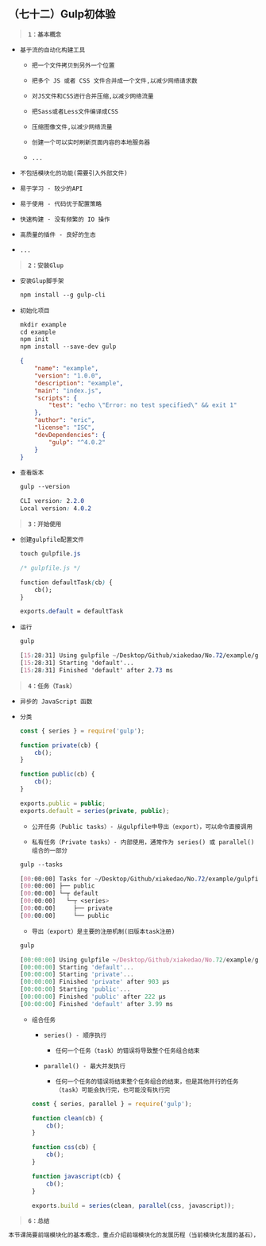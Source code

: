 ##  （七十二）Gulp初体验

> **`1：基本概念`**

- `基于流的自动化构建工具`
    - `把一个文件拷贝到另外一个位置`

    - `把多个 JS 或者 CSS 文件合并成一个文件,以减少网络请求数`

    - `对JS文件和CSS进行合并压缩,以减少网络流量`

    - `把Sass或者Less文件编译成CSS`

    - `压缩图像文件,以减少网络流量`

    - `创建一个可以实时刷新页面内容的本地服务器`

    - `...`

- `不包括模块化的功能(需要引入外部文件)`

- `易于学习 - 较少的API`

- `易于使用 - 代码优于配置策略`

- `快速构建 - 没有频繁的 IO 操作`

- `高质量的插件 - 良好的生态`

- `...`

> **`2：安装Glup`**
- `安装Glup脚手架`
    ```css
    npm install --g gulp-cli
    ```

- `初始化项目`
    ```css
    mkdir example
    cd example
    npm init
    npm install --save-dev gulp
    ```
    ```json
    {
        "name": "example",
        "version": "1.0.0",
        "description": "example",
        "main": "index.js",
        "scripts": {
            "test": "echo \"Error: no test specified\" && exit 1"
        },
        "author": "eric",
        "license": "ISC",
        "devDependencies": {
            "gulp": "^4.0.2"
        }
    }
    ```
- `查看版本`
    ```css
    gulp --version
    ```
    ```css
    CLI version: 2.2.0
    Local version: 4.0.2
    ```
> **`3：开始使用`**
- `创建gulpfile配置文件`
    ```css
    touch gulpfile.js
    ```
    ```css
    /* gulpfile.js */

    function defaultTask(cb) {
        cb();
    }
    
    exports.default = defaultTask
    ```
- `运行`
    ```css
    gulp
    ```
    ```css
    [15:28:31] Using gulpfile ~/Desktop/Github/xiakedao/No.72/example/gulpfile.js
    [15:28:31] Starting 'default'...
    [15:28:31] Finished 'default' after 2.73 ms
    ```
> **`4：任务（Task）`**
- `异步的 JavaScript 函数`

- `分类`

    ```js
    const { series } = require('gulp');

    function private(cb) {
        cb();
    }

    function public(cb) {
        cb();
    }

    exports.public = public;
    exports.default = series(private, public);
    ```
    - `公开任务（Public tasks）- 从gulpfile中导出（export），可以命令直接调用`

    - `私有任务（Private tasks）- 内部使用，通常作为 series() 或 parallel() 组合的一部分`
    ```css
    gulp --tasks

    [00:00:00] Tasks for ~/Desktop/Github/xiakedao/No.72/example/gulpfile.js
    [00:00:00] ├── public
    [00:00:00] └─┬ default
    [00:00:00]   └─┬ <series>
    [00:00:00]     ├── private
    [00:00:00]     └── public
    ```
    - `导出（export）是主要的注册机制(旧版本task注册)`
    ```javascript
    gulp

    [00:00:00] Using gulpfile ~/Desktop/Github/xiakedao/No.72/example/gulpfile.js
    [00:00:00] Starting 'default'...
    [00:00:00] Starting 'private'...
    [00:00:00] Finished 'private' after 903 μs
    [00:00:00] Starting 'public'...
    [00:00:00] Finished 'public' after 222 μs
    [00:00:00] Finished 'default' after 3.99 ms
    ```
    - `组合任务`
        - `series() - 顺序执行`
            - `任何一个任务（task）的错误将导致整个任务组合结束`
            
        - `parallel() - 最大并发执行`
            - `任何一个任务的错误将结束整个任务组合的结束，但是其他并行的任务（task）可能会执行完，也可能没有执行完`
        ```js
        const { series, parallel } = require('gulp');

        function clean(cb) {
            cb();
        }

        function css(cb) {
            cb();
        }

        function javascript(cb) {
            cb();
        }

        exports.build = series(clean, parallel(css, javascript));
        ```
> **`6：总结`**
```css
本节课简要前端模块化的基本概念，重点介绍前端模块化的发展历程（当前模块化发展的基石），最后引入前端常用的量大打包工具Glup与Webpack
```